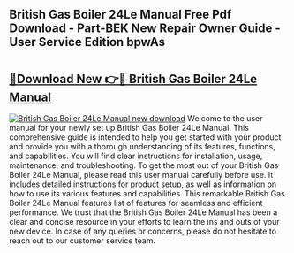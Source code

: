 ## British Gas Boiler 24Le Manual Free Pdf Download - Part-BEK New Repair Owner Guide - User Service Edition bpwAs

# <h2><a href="http://bc96260.oget.top/?id=British+Gas+Boiler+24Le+Manual">🔗Download New 👉🔴 British Gas Boiler 24Le Manual</a></h2>

[![British Gas Boiler 24Le Manual new download](https://i.imgur.com/5g1atiW.png)](http://bc96260.oget.top/?id=British+Gas+Boiler+24Le+Manual)
Welcome to the user manual for your newly set up British Gas Boiler 24Le Manual. This comprehensive guide is intended to help you get started with your product and provide you with a thorough understanding of its features, functions, and capabilities. You will find clear instructions for installation, usage, maintenance, and troubleshooting. To get the most out of your British Gas Boiler 24Le Manual, please read this user manual carefully before use. It includes detailed instructions for product setup, as well as information on how to use its various features and capabilities. This remarkable British Gas Boiler 24Le Manual features list of features for seamless and efficient performance. We trust that the British Gas Boiler 24Le Manual has been a clear and concise resource in your efforts to learn the ins and outs of your new device. In case of any queries or concerns, please do not hesitate to reach out to our customer service team.
